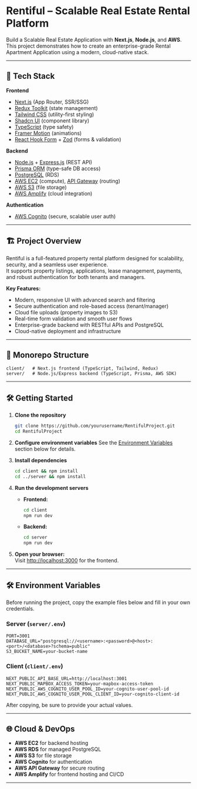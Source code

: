 # Rentiful – Scalable Real Estate Rental Platform

Build a Scalable Real Estate Application with **Next.js**, **Node.js**, and **AWS**.  
This project demonstrates how to create an enterprise-grade Rental Apartment Application using a modern, cloud-native stack.

---

## 🚀 Tech Stack

**Frontend**
- [Next.js](https://nextjs.org/) (App Router, SSR/SSG)
- [Redux Toolkit](https://redux-toolkit.js.org/) (state management)
- [Tailwind CSS](https://tailwindcss.com/) (utility-first styling)
- [Shadcn UI](https://ui.shadcn.com/) (component library)
- [TypeScript](https://www.typescriptlang.org/) (type safety)
- [Framer Motion](https://www.framer.com/motion/) (animations)
- [React Hook Form](https://react-hook-form.com/) + [Zod](https://zod.dev/) (forms & validation)

**Backend**
- [Node.js](https://nodejs.org/) + [Express.js](https://expressjs.com/) (REST API)
- [Prisma ORM](https://www.prisma.io/) (type-safe DB access)
- [PostgreSQL](https://www.postgresql.org/) (RDS)
- [AWS EC2](https://aws.amazon.com/ec2/) (compute), [API Gateway](https://aws.amazon.com/api-gateway/) (routing)
- [AWS S3](https://aws.amazon.com/s3/) (file storage)
- [AWS Amplify](https://aws.amazon.com/amplify/) (cloud integration)

**Authentication**
- [AWS Cognito](https://aws.amazon.com/cognito/) (secure, scalable user auth)

---

## 🏗️ Project Overview

Rentiful is a full-featured property rental platform designed for scalability, security, and a seamless user experience.  
It supports property listings, applications, lease management, payments, and robust authentication for both tenants and managers.

**Key Features:**
- Modern, responsive UI with advanced search and filtering
- Secure authentication and role-based access (tenant/manager)
- Cloud file uploads (property images to S3)
- Real-time form validation and smooth user flows
- Enterprise-grade backend with RESTful APIs and PostgreSQL
- Cloud-native deployment and infrastructure

---

## 📁 Monorepo Structure

```
client/   # Next.js frontend (TypeScript, Tailwind, Redux)
server/   # Node.js/Express backend (TypeScript, Prisma, AWS SDK)
```

---

## 🛠️ Getting Started

1. **Clone the repository**
   ```bash
   git clone https://github.com/yourusername/RentifulProject.git
   cd RentifulProject
   ```

2. **Configure environment variables**
   See the [Environment Variables](#️-environment-variables) section below for details.  

4. **Install dependencies**
   ```bash
   cd client && npm install
   cd ../server && npm install
   ```

5. **Run the development servers**
   - **Frontend:**  
     ```bash
     cd client
     npm run dev
     ```
   - **Backend:**  
     ```bash
     cd server
     npm run dev
     ```

6. **Open your browser:**  
   Visit [http://localhost:3000](http://localhost:3000) for the frontend.

---

## 🛠️ Environment Variables

Before running the project, copy the example files below and fill in your own credentials.

### Server (`server/.env`)
```env
PORT=3001
DATABASE_URL="postgresql://<username>:<password>@<host>:<port>/<database>?schema=public"
S3_BUCKET_NAME=your-bucket-name
```

### Client (`client/.env`)
```env
NEXT_PUBLIC_API_BASE_URL=http://localhost:3001
NEXT_PUBLIC_MAPBOX_ACCESS_TOKEN=your-mapbox-access-token
NEXT_PUBLIC_AWS_COGNITO_USER_POOL_ID=your-cognito-user-pool-id
NEXT_PUBLIC_AWS_COGNITO_USER_POOL_CLIENT_ID=your-cognito-client-id
```

After copying, be sure to provide your actual values.

---

## 🌐 Cloud & DevOps

- **AWS EC2** for backend hosting
- **AWS RDS** for managed PostgreSQL
- **AWS S3** for file storage
- **AWS Cognito** for authentication
- **AWS API Gateway** for secure routing
- **AWS Amplify** for frontend hosting and CI/CD

---
